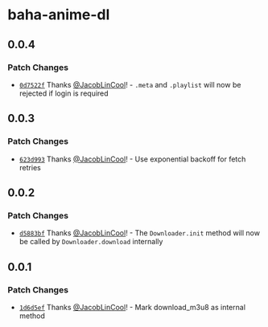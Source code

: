 # baha-anime-dl

## 0.0.4

### Patch Changes

-   [`0d7522f`](https://github.com/JacobLinCool/baha-anime-dl/commit/0d7522f8912a34127391fc2d50ce04485c9a3907) Thanks [@JacobLinCool](https://github.com/JacobLinCool)! - `.meta` and `.playlist` will now be rejected if login is required

## 0.0.3

### Patch Changes

-   [`623d993`](https://github.com/JacobLinCool/baha-anime-dl/commit/623d993532b6ee72ca52a59bb0e3d42a531a4ee2) Thanks [@JacobLinCool](https://github.com/JacobLinCool)! - Use exponential backoff for fetch retries

## 0.0.2

### Patch Changes

-   [`d5883bf`](https://github.com/JacobLinCool/baha-anime-dl/commit/d5883bf1f0f3d6d2004bd028cfb72d9d0ad07cd6) Thanks [@JacobLinCool](https://github.com/JacobLinCool)! - The `Downloader.init` method will now be called by `Downloader.download` internally

## 0.0.1

### Patch Changes

-   [`1d6d5ef`](https://github.com/JacobLinCool/baha-anime-dl/commit/1d6d5efb46182c75ddfb9537767f8f829810ac2d) Thanks [@JacobLinCool](https://github.com/JacobLinCool)! - Mark download_m3u8 as internal method
